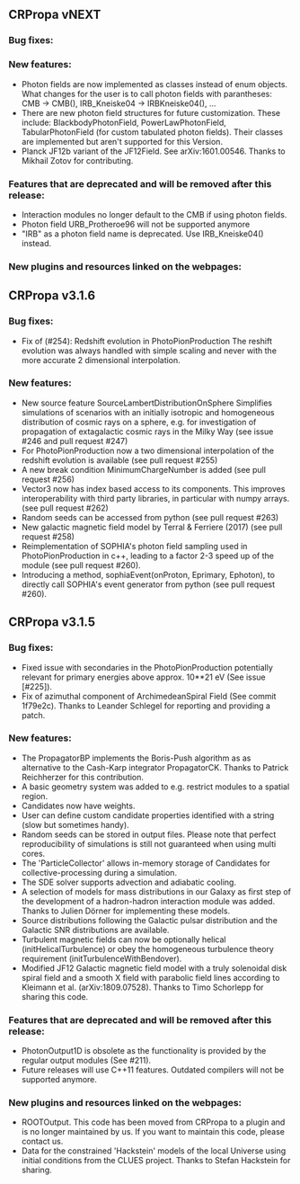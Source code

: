 ## CRPropa vNEXT

### Bug fixes:

### New features:

* Photon fields are now implemented as classes instead of enum objects.
  What changes for the user is to call photon fields with parantheses:
  CMB -> CMB(), IRB_Kneiske04 -> IRBKneiske04(), ...
* There are new photon field structures for future customization. These include:
  BlackbodyPhotonField, PowerLawPhotonField, TabularPhotonField (for custom tabulated photon fields).
  Their classes are implemented but aren't supported for this Version.
* Planck JF12b variant of the JF12Field. See arXiv:1601.00546. Thanks to
	Mikhail Zotov for contributing.

### Features that are deprecated and will be removed after this release:

* Interaction modules no longer default to the CMB if using photon fields.
* Photon field URB_Protheroe96 will not be supported anymore
* "IRB" as a photon field name is deprecated. Use IRB_Kneiske04() instead.

### New plugins and resources linked on the webpages:

## CRPropa v3.1.6

### Bug fixes:

* Fix of (#254): Redshift evolution in PhotoPionProduction
  The reshift evolution was always handled with simple scaling and never with
  the more accurate 2 dimensional interpolation.

### New features:

* New source feature SourceLambertDistributionOnSphere
  Simplifies simulations of scenarios with an initially isotropic and homogeneous
  distribution of cosmic rays on a sphere, e.g. for investigation of propagation
  of extagalactic cosmic rays in the Milky Way  (see issue #246 and pull
  request #247)
* For PhotoPionProduction now a two dimensional interpolation of the redshift
  evolution is available (see pull request  #255)
* A new break condition MinimumChargeNumber is added (see pull request #256)
* Vector3 now has index based access to its components. This improves
  interoperability with third party libraries, in particular with numpy arrays.
  (see pull request #262)
* Random seeds can be accessed from python (see pull request #263)
* New galactic magnetic field model by Terral & Ferriere (2017) (see pull request #258)
* Reimplementation of SOPHIA's photon field sampling used in
PhotoPionProduction in c++, leading to a factor 2-3 speed up of the
module (see pull request #260).
* Introducing a method, sophiaEvent(onProton, Eprimary, Ephoton), to
directly call SOPHIA's event generator from python (see pull request #260).


## CRPropa v3.1.5

### Bug fixes:
 * Fixed issue with secondaries in the PhotoPionProduction potentially relevant
   for primary energies above approx. 10**21 eV (See issue [#225]).
 * Fix of azimuthal component of ArchimedeanSpiral Field (See commit 1f79e2c).
   Thanks to Leander Schlegel for reporting and providing a patch.

### New features:
 * The PropagatorBP implements the Boris-Push algorithm as as alternative to
   the Cash-Karp integrator PropagatorCK. Thanks to Patrick Reichherzer for
   this contribution.
 * A basic geometry system was added to e.g. restrict modules to a spatial region.
 * Candidates now have weights.
 * User can define custom candidate properties identified with a string (slow but sometimes handy).
 * Random seeds can be stored in output files. Please note that perfect
   reproducibility of simulations is still not guaranteed when using multi
   cores.
 * The 'ParticleCollector' allows in-memory storage of Candidates for
   collective-processing during a simulation.
 * The SDE solver supports advection and adiabatic cooling.
 * A selection of models for mass distributions in our Galaxy as first step of
   the development of a hadron-hadron interaction module was added.
   Thanks to Julien Dörner for implementing these models.
 * Source distributions following the Galactic pulsar distribution and the
   Galactic SNR distributions are available.
 * Turbulent magnetic fields can now be optionally helical
   (initHelicalTurbulence) or obey the homogeneous turbulence theory
   requirement (initTurbulenceWithBendover).
 * Modified JF12 Galactic magnetic field model with a truly solenoidal disk
   spiral field and a smooth X field with parabolic field lines according to
   Kleimann et al. (arXiv:1809.07528). Thanks to Timo Schorlepp for sharing
   this code.

### Features that are deprecated and will be removed after this release:
 * PhotonOutput1D is obsolete as the functionality is provided by the regular
   output modules (See #211).
 * Future releases will use C++11 features. Outdated compilers will not be
   supported anymore.

### New plugins and resources linked on the webpages:
 * ROOTOutput. This code has been moved from CRPropa to a plugin and is no
   longer maintained by us. If you want to maintain this code, please contact
   us.
 * Data for the constrained 'Hackstein' models of the local Universe using
   initial conditions from the CLUES project. Thanks to Stefan Hackstein for
   sharing.
